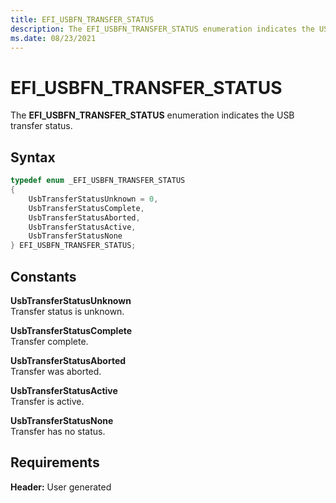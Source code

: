 ```yaml
---
title: EFI_USBFN_TRANSFER_STATUS
description: The EFI_USBFN_TRANSFER_STATUS enumeration indicates the USB transfer status.
ms.date: 08/23/2021
---
```


# EFI_USBFN_TRANSFER_STATUS

The **EFI_USBFN_TRANSFER_STATUS** enumeration indicates the USB transfer status.

## Syntax

```cpp
typedef enum _EFI_USBFN_TRANSFER_STATUS 
{
    UsbTransferStatusUnknown = 0,
    UsbTransferStatusComplete,
    UsbTransferStatusAborted,
    UsbTransferStatusActive,
    UsbTransferStatusNone
} EFI_USBFN_TRANSFER_STATUS;
```

## Constants

**UsbTransferStatusUnknown**  
Transfer status is unknown.

**UsbTransferStatusComplete**  
Transfer complete.

**UsbTransferStatusAborted**  
Transfer was aborted.

**UsbTransferStatusActive**  
Transfer is active.

**UsbTransferStatusNone**  
Transfer has no status.

## Requirements

**Header:** User generated
